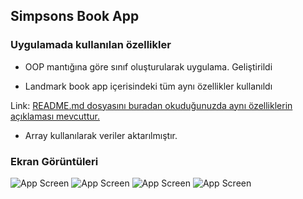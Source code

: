 ## Simpsons Book App

### Uygulamada kullanılan özellikler

- OOP mantığına göre sınıf oluşturularak uygulama. Geliştirildi

- Landmark book app içerisindeki tüm aynı özellikler kullanıldı

Link: [README.md dosyasını buradan okuduğunuzda aynı özelliklerin açıklaması mevcuttur.](https://github.com/deliaslan/SwiftTutorials/tree/main/LandMarkBook "LandMarkBook App Github Sayfası") 

- Array kullanılarak veriler aktarılmıştır. 


### Ekran Görüntüleri

![App Screen](https://github.com/deliaslan/SwiftTutorials/blob/main/SimpsonsBook/screenshots/screen1.png?raw=true)
![App Screen](https://github.com/deliaslan/SwiftTutorials/blob/main/SimpsonsBook/screenshots/screen2.png?raw=true)
![App Screen](https://github.com/deliaslan/SwiftTutorials/blob/main/SimpsonsBook/screenshots/screen3.png?raw=true)
![App Screen](https://github.com/deliaslan/SwiftTutorials/blob/main/SimpsonsBook/screenshots/screen4.png?raw=true)